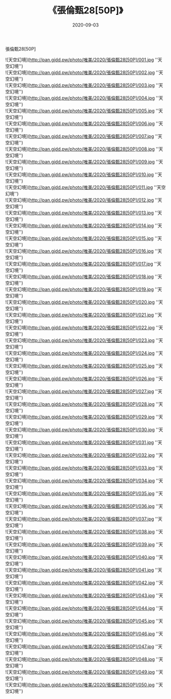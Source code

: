 ﻿---
layout: post
title:  《張倫甄28[50P]》
date:   2020-09-03
img: http://pan.gjdd.pw/photo/唯美/2020/張倫甄28[50P]/000.jpg
categories: [美女, 清纯, 唯美]
---

張倫甄28[50P]



![天空幻境](http://pan.gjdd.pw/photo/唯美/2020/張倫甄28[50P]/001.jpg ''天空幻境'') <br>
![天空幻境](http://pan.gjdd.pw/photo/唯美/2020/張倫甄28[50P]/002.jpg ''天空幻境'') <br>
![天空幻境](http://pan.gjdd.pw/photo/唯美/2020/張倫甄28[50P]/003.jpg ''天空幻境'') <br>
![天空幻境](http://pan.gjdd.pw/photo/唯美/2020/張倫甄28[50P]/004.jpg ''天空幻境'') <br>
![天空幻境](http://pan.gjdd.pw/photo/唯美/2020/張倫甄28[50P]/005.jpg ''天空幻境'') <br>
![天空幻境](http://pan.gjdd.pw/photo/唯美/2020/張倫甄28[50P]/006.jpg ''天空幻境'') <br>
![天空幻境](http://pan.gjdd.pw/photo/唯美/2020/張倫甄28[50P]/007.jpg ''天空幻境'') <br>
![天空幻境](http://pan.gjdd.pw/photo/唯美/2020/張倫甄28[50P]/008.jpg ''天空幻境'') <br>
![天空幻境](http://pan.gjdd.pw/photo/唯美/2020/張倫甄28[50P]/009.jpg ''天空幻境'') <br>
![天空幻境](http://pan.gjdd.pw/photo/唯美/2020/張倫甄28[50P]/010.jpg ''天空幻境'') <br>
![天空幻境](http://pan.gjdd.pw/photo/唯美/2020/張倫甄28[50P]/011.jpg ''天空幻境'') <br>
![天空幻境](http://pan.gjdd.pw/photo/唯美/2020/張倫甄28[50P]/012.jpg ''天空幻境'') <br>
![天空幻境](http://pan.gjdd.pw/photo/唯美/2020/張倫甄28[50P]/013.jpg ''天空幻境'') <br>
![天空幻境](http://pan.gjdd.pw/photo/唯美/2020/張倫甄28[50P]/014.jpg ''天空幻境'') <br>
![天空幻境](http://pan.gjdd.pw/photo/唯美/2020/張倫甄28[50P]/015.jpg ''天空幻境'') <br>
![天空幻境](http://pan.gjdd.pw/photo/唯美/2020/張倫甄28[50P]/016.jpg ''天空幻境'') <br>
![天空幻境](http://pan.gjdd.pw/photo/唯美/2020/張倫甄28[50P]/017.jpg ''天空幻境'') <br>
![天空幻境](http://pan.gjdd.pw/photo/唯美/2020/張倫甄28[50P]/018.jpg ''天空幻境'') <br>
![天空幻境](http://pan.gjdd.pw/photo/唯美/2020/張倫甄28[50P]/019.jpg ''天空幻境'') <br>
![天空幻境](http://pan.gjdd.pw/photo/唯美/2020/張倫甄28[50P]/020.jpg ''天空幻境'') <br>
![天空幻境](http://pan.gjdd.pw/photo/唯美/2020/張倫甄28[50P]/021.jpg ''天空幻境'') <br>
![天空幻境](http://pan.gjdd.pw/photo/唯美/2020/張倫甄28[50P]/022.jpg ''天空幻境'') <br>
![天空幻境](http://pan.gjdd.pw/photo/唯美/2020/張倫甄28[50P]/023.jpg ''天空幻境'') <br>
![天空幻境](http://pan.gjdd.pw/photo/唯美/2020/張倫甄28[50P]/024.jpg ''天空幻境'') <br>
![天空幻境](http://pan.gjdd.pw/photo/唯美/2020/張倫甄28[50P]/025.jpg ''天空幻境'') <br>
![天空幻境](http://pan.gjdd.pw/photo/唯美/2020/張倫甄28[50P]/026.jpg ''天空幻境'') <br>
![天空幻境](http://pan.gjdd.pw/photo/唯美/2020/張倫甄28[50P]/027.jpg ''天空幻境'') <br>
![天空幻境](http://pan.gjdd.pw/photo/唯美/2020/張倫甄28[50P]/028.jpg ''天空幻境'') <br>
![天空幻境](http://pan.gjdd.pw/photo/唯美/2020/張倫甄28[50P]/029.jpg ''天空幻境'') <br>
![天空幻境](http://pan.gjdd.pw/photo/唯美/2020/張倫甄28[50P]/030.jpg ''天空幻境'') <br>
![天空幻境](http://pan.gjdd.pw/photo/唯美/2020/張倫甄28[50P]/031.jpg ''天空幻境'') <br>
![天空幻境](http://pan.gjdd.pw/photo/唯美/2020/張倫甄28[50P]/032.jpg ''天空幻境'') <br>
![天空幻境](http://pan.gjdd.pw/photo/唯美/2020/張倫甄28[50P]/033.jpg ''天空幻境'') <br>
![天空幻境](http://pan.gjdd.pw/photo/唯美/2020/張倫甄28[50P]/034.jpg ''天空幻境'') <br>
![天空幻境](http://pan.gjdd.pw/photo/唯美/2020/張倫甄28[50P]/035.jpg ''天空幻境'') <br>
![天空幻境](http://pan.gjdd.pw/photo/唯美/2020/張倫甄28[50P]/036.jpg ''天空幻境'') <br>
![天空幻境](http://pan.gjdd.pw/photo/唯美/2020/張倫甄28[50P]/037.jpg ''天空幻境'') <br>
![天空幻境](http://pan.gjdd.pw/photo/唯美/2020/張倫甄28[50P]/038.jpg ''天空幻境'') <br>
![天空幻境](http://pan.gjdd.pw/photo/唯美/2020/張倫甄28[50P]/039.jpg ''天空幻境'') <br>
![天空幻境](http://pan.gjdd.pw/photo/唯美/2020/張倫甄28[50P]/040.jpg ''天空幻境'') <br>
![天空幻境](http://pan.gjdd.pw/photo/唯美/2020/張倫甄28[50P]/041.jpg ''天空幻境'') <br>
![天空幻境](http://pan.gjdd.pw/photo/唯美/2020/張倫甄28[50P]/042.jpg ''天空幻境'') <br>
![天空幻境](http://pan.gjdd.pw/photo/唯美/2020/張倫甄28[50P]/043.jpg ''天空幻境'') <br>
![天空幻境](http://pan.gjdd.pw/photo/唯美/2020/張倫甄28[50P]/044.jpg ''天空幻境'') <br>
![天空幻境](http://pan.gjdd.pw/photo/唯美/2020/張倫甄28[50P]/045.jpg ''天空幻境'') <br>
![天空幻境](http://pan.gjdd.pw/photo/唯美/2020/張倫甄28[50P]/046.jpg ''天空幻境'') <br>
![天空幻境](http://pan.gjdd.pw/photo/唯美/2020/張倫甄28[50P]/047.jpg ''天空幻境'') <br>
![天空幻境](http://pan.gjdd.pw/photo/唯美/2020/張倫甄28[50P]/048.jpg ''天空幻境'') <br>
![天空幻境](http://pan.gjdd.pw/photo/唯美/2020/張倫甄28[50P]/049.jpg ''天空幻境'') <br>
![天空幻境](http://pan.gjdd.pw/photo/唯美/2020/張倫甄28[50P]/050.jpg ''天空幻境'') <br>